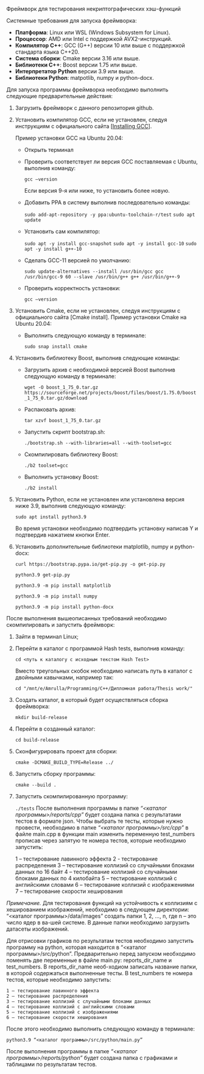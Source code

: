 Фреймворк для тестирования некриптографических хэш-функций

Системные требования для запуска фреймворка:
-	**Платформа**: Linux или WSL (Windows Subsystem for Linux).
-	**Процессор**: AMD или Intel с поддержкой AVX2-инструкций.
-	**Компилятор С++**: GCC (G++) версии 10 или выше с поддержкой стандарта языка C++20.
-	**Система сборки**: Cmake версии 3.16 или выше.
-	**Библиотеки С++**: Boost версии 1.75 или выше.
-	**Интерпретатор Python** версии 3.9 или выше.
-	**Библиотеки Python**: matpotlib, numpy и python-docx.

Для запуска программы фреймворка необходимо выполнить следующие предварительные действия:
1. Загрузить фреймворк с данного репозитория github.
2. Установить компилятор GCС, если не установлен, следуя инструкциям с официального сайта [[Installing GCC](https://gcc.gnu.org/install/)].

   Пример установки GCC на Ubuntu 20.04:
   - Открыть терминал
   - Проверить соответствует ли версия GCC поставляемая с Ubuntu, выполнив команду:
     
     `gcc –version`
   
     Если версия 9-я или ниже, то установить более новую.
   - Добавить PPA в систему выполнив последовательно команды:
      
     `sudo add-apt-repository -y ppa:ubuntu-toolchain-r/test`
     `sudo apt update`
   - Установить сам компилятор:
   
     `sudo apt -y install gcc-snapshot`
     `sudo apt -y install gcc-10`
     `sudo apt -y install g++-10`
   - Сделать GCC-11 версией по умолчанию:

     `sudo update-alternatives --install /usr/bin/gcc gcc /usr/bin/gcc-9 60 --slave /usr/bin/g++ g++ /usr/bin/g++-9`

   - Проверить корректность установки:
   
     `gcc –version`
3. Установить Cmake, если не установлен, следуя инструкциям с официального сайта [Cmake install].
Пример установки Cmake на Ubuntu 20.04:
   - Выполнить следующую команду в терминале:
   
     `sudo snap install cmake`
4. Установить библиотеку Boost, выполнив следующие команды:
   - Загрузить архив с необходимой версией Boost выполнив следующую команду в терминале:
   
     `wget -O boost_1_75_0.tar.gz https://sourceforge.net/projects/boost/files/boost/1.75.0/boost_1_75_0.tar.gz/download`
   - Распаковать архив:

     `tar xzvf boost_1_75_0.tar.gz`
   - Запустить скрипт bootstrap.sh:

     `./bootstrap.sh --with-libraries=all --with-toolset=gcc`
   - Скомпилировать библиотеку Boost:
   
     `./b2 toolset=gcc`
   - Выполнить установку Boost:

     `./b2 install`
5. Установить Python, если не установлен или установлена версия ниже 3.9, выполнив следующую команду:

   `sudo apt install python3.9`

   Во время установки необходимо подтвердить установку написав Y и подтвердив нажатием кнопки Enter.
6. Установить дополнительные библиотеки matplotlib, numpy и python-docx:

   `curl https://bootstrap.pypa.io/get-pip.py -o get-pip.py`

   `python3.9 get-pip.py`

   `python3.9 -m pip install matplotlib`

   `python3.9 -m pip install numpy`

   `python3.9 -m pip install python-docx`

После выполнения вышеописанных требований необходимо скомпилировать и запустить фреймворк:
1. Зайти в терминал Linux;
2. Перейти в каталог с программой Hash tests, выполнив команду:

   `cd <путь к каталогу с исходным текстом Hash Test>`

   Вместо треугольных скобок необходимо написать путь в каталог с двойными кавычками, например так:

   `cd "/mnt/e/Amrulla/Programming/C++/Дипломная работа/Thesis work/"`
3. Создать каталог, в который будет осуществляться сборка фреймворка:

   `mkdir build-release`
4. Перейти в созданный каталог:

   `cd build-release`
5. Сконфигурировать проект для сборки:

   `cmake -DCMAKE_BUILD_TYPE=Release ../`
6. Запустить сборку программы:

   `cmake --build .`
7. Запустить скомпилированную программу:

   `./tests`
После выполнения программы в папке *“<каталог программы>/reports/cpp”* будет создана папка с результатами тестов в формате json. 
Чтобы выбрать те тесты, которые нужно провести, необходимо в папке *“<каталог программы>/src/cpp”* в файле main.cpp в функции main изменить переменную test_numbers прописав через запятую те номера тестов, которые необходимо запустить:


    1 – тестирование лавинного эффекта
    2 - тестирование распределения
    3 – тестирование коллизий со случайными блоками данных по 16 байт
    4 – тестирование коллизий со случайными блоками данных по 4 килобайта
    5 – тестирование коллизий с английскими словами
    6 – тестирование коллизий с изображениями
    7 – тестирование скорости хеширования

*Примечание.* Для тестирования функций на устойчивость к коллизиям с хешированием изображений, необходимо в следующем директории: “<каталог программы>/data/images” создать папки 1, 2, …, n, где n – это число ядер в ва-шей системе. В данные папки необходимо загрузить датасеты изображений.

Для отрисовки графиков по результатам тестов необходимо запустить программу на python, которая находится в “<каталог программы>/src/python”. Предварительно перед запуском необходимо поменять две переменные в файле main.py: reports_dir_name и test_numbers. В reports_dir_name необ-ходиом записать название папки, в которой содержаться выполненные тесты. В test_numbers те номера тестов, которые необходимо запустить:

    1 – тестирование лавинного эффекта
    2 – тестирование распределения
    3 – тестирование коллизий с случайными блоками данных
    4 – тестирование коллизий с английскими словами
    5 – тестирование коллизий с изображениями
    6 – тестирование скорости хеширования

После этого необходимо выполнить следующую команду в терминале:

`python3.9 “<каталог программы>/src/python/main.py”`

После выполнения программы в папке *“<каталог программы>/reports/python”* будет создана папка с графиками и таблицами по результатам тестов.
